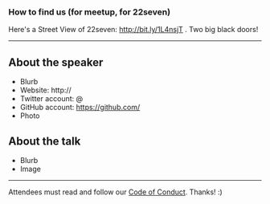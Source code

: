 ### How to find us (for meetup, for 22seven)

Here's a Street View of 22seven: http://bit.ly/1L4nsjT . Two big black doors!

---

## About the speaker

* Blurb
* Website: http://
* Twitter account: @
* GitHub account: https://github.com/
* Photo

## About the talk

* Blurb
* Image

---

Attendees must read and follow our [Code of Conduct](http://ctfeds.org/code-of-conduct.html). Thanks! :)
